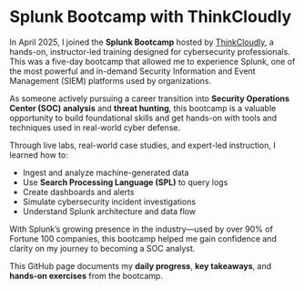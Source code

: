 # Splunk Bootcamp with ThinkCloudly

In April 2025, I joined the **Splunk Bootcamp** hosted by [ThinkCloudly](https://thinkcloudly.com/), a hands-on, instructor-led training designed for cybersecurity professionals. This was a five-day bootcamp that allowed me to experience Splunk, one of the most powerful and in-demand Security Information and Event Management (SIEM) platforms used by organizations.

As someone actively pursuing a career transition into **Security Operations Center (SOC) analysis** and **threat hunting**, this bootcamp is a valuable opportunity to build foundational skills and get hands-on with tools and techniques used in real-world cyber defense.

Through live labs, real-world case studies, and expert-led instruction, I learned how to:
- Ingest and analyze machine-generated data
- Use **Search Processing Language (SPL)** to query logs
- Create dashboards and alerts
- Simulate cybersecurity incident investigations
- Understand Splunk architecture and data flow

With Splunk’s growing presence in the industry—used by over 90% of Fortune 100 companies, this bootcamp helped me gain confidence and clarity on my journey to becoming a SOC analyst.

This GitHub page documents my **daily progress**, **key takeaways**, and **hands-on exercises** from the bootcamp.
